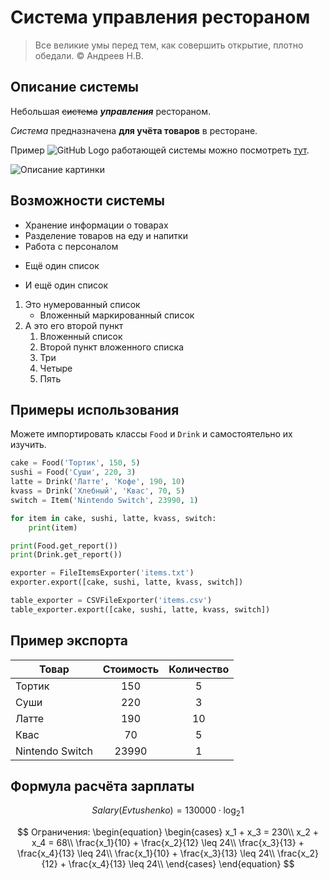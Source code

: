 # Система управления рестораном

> Все великие умы перед тем, как совершить открытие,
> плотно обедали. © Андреев Н.В.

## Описание системы

Небольшая ~~система~~ ***управления*** рестораном.

*Система* предназначена **для учёта товаров** в ресторане.

Пример ![GitHub Logo](https://github.githubassets.com/favicons/favicon.svg) работающей системы можно посмотреть [тут](https://www.youtube.com/watch?v=dQw4w9WgXcQ).

![Описание картинки](https://media.tenor.com/x8v1oNUOmg4AAAAM/rickroll-roll.gif)

## Возможности системы

* Хранение информации о товарах
* Разделение товаров на еду и напитки
* Работа с персоналом

+ Ещё один список

- И ещё один список

1. Это нумерованный список
   * Вложенный маркированный список
2. А это его второй пункт
   1. Вложенный список
   2. Второй пункт вложенного списка
   3. Три
   4. Четыре
   5. Пять

## Примеры использования

Можете импортировать классы `Food` и `Drink` и самостоятельно их изучить.

```python
cake = Food('Тортик', 150, 5)
sushi = Food('Суши', 220, 3)
latte = Drink('Латте', 'Кофе', 190, 10)
kvass = Drink('Хлебный', 'Квас', 70, 5)
switch = Item('Nintendo Switch', 23990, 1)

for item in cake, sushi, latte, kvass, switch:
    print(item)

print(Food.get_report())
print(Drink.get_report())

exporter = FileItemsExporter('items.txt')
exporter.export([cake, sushi, latte, kvass, switch])

table_exporter = CSVFileExporter('items.csv')
table_exporter.export([cake, sushi, latte, kvass, switch])
```

## Пример экспорта

| Товар           | Стоимость | Количество |
|-----------------|:---------:|:----------:|
| Тортик          |    150    |     5      |
| Суши            |    220    |     3      |
| Латте           |    190    |     10     |
| Квас            |    70     |     5      |
| Nintendo Switch |   23990   |     1      |

## Формула расчёта зарплаты

$$
Salary(Evtushenko) = 130000 \cdot \log_2{1}
$$

$$
Ограничения:
\begin{equation}
    \begin{cases}
    x_1 + x_3 = 230\\
    x_2 + x_4 = 68\\
    \frac{x_1}{10} + \frac{x_2}{12} \leq 24\\
    \frac{x_3}{13} + \frac{x_4}{13} \leq 24\\
    \frac{x_1}{10} + \frac{x_3}{13} \leq 24\\
    \frac{x_2}{12} + \frac{x_4}{13} \leq 24\\
    \end{cases}
\end{equation}
$$
